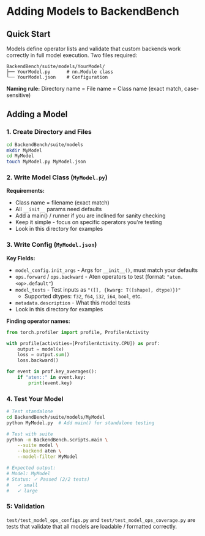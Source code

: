 # Adding Models to BackendBench

## Quick Start

Models define operator lists and validate that custom backends work correctly in full model execution. Two files required:

```
BackendBench/suite/models/YourModel/
├── YourModel.py      # nn.Module class
└── YourModel.json    # Configuration
```

**Naming rule:** Directory name = File name = Class name (exact match, case-sensitive)

## Adding a Model

### 1. Create Directory and Files

```bash
cd BackendBench/suite/models
mkdir MyModel
cd MyModel
touch MyModel.py MyModel.json
```

### 2. Write Model Class (`MyModel.py`)

**Requirements:**
- Class name = filename (exact match)
- All `__init__` params need defaults
- Add a main() / runner if you are inclined for sanity checking
- Keep it simple - focus on specific operators you're testing
- Look in this directory for examples

### 3. Write Config (`MyModel.json`)

**Key Fields:**
- `model_config.init_args` - Args for `__init__()`, must match your defaults
- `ops.forward` / `ops.backward` - Aten operators to test (format: `"aten.<op>.default"`)
- `model_tests` - Test inputs as `"([], {kwarg: T([shape], dtype)})"`
  - Supported dtypes: `f32`, `f64`, `i32`, `i64`, `bool`, etc.
- `metadata.description` - What this model tests
- Look in this directory for examples

**Finding operator names:**
```python
from torch.profiler import profile, ProfilerActivity

with profile(activities=[ProfilerActivity.CPU]) as prof:
    output = model(x)
    loss = output.sum()
    loss.backward()

for event in prof.key_averages():
    if "aten::" in event.key:
        print(event.key)
```

### 4. Test Your Model

```bash
# Test standalone
cd BackendBench/suite/models/MyModel
python MyModel.py  # Add main() for standalone testing

# Test with suite
python -m BackendBench.scripts.main \
    --suite model \
    --backend aten \
    --model-filter MyModel

# Expected output:
# Model: MyModel
# Status: ✓ Passed (2/2 tests)
#   ✓ small
#   ✓ large
```

### 5: Validation
`test/test_model_ops_configs.py` and `test/test_model_ops_coverage.py` are tests that validate that all models are loadable / formatted correctly.

